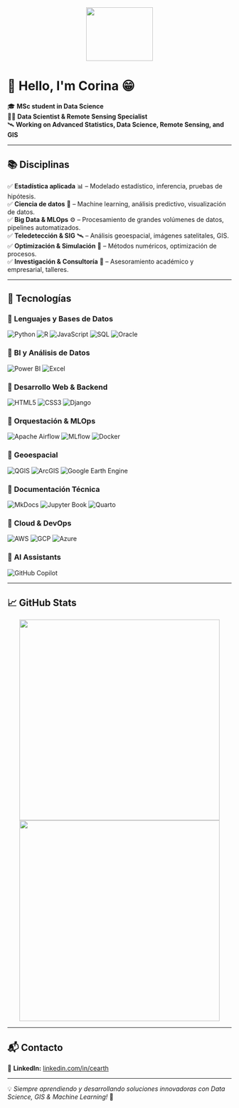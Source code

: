 <div align="center">
  <img src="https://media.tenor.com/drzSGxNJG3sAAAAi/cbse-tayari.gif" height="120" width="150" />
</div>

# 👋 Hello, I'm Corina 😁  

🎓 **MSc student in Data Science**  
👩‍💻 **Data Scientist & Remote Sensing Specialist**  
🛰️ **Working on Advanced Statistics, Data Science, Remote Sensing, and GIS**  

---

## 📚 Disciplinas  

✅ **Estadística aplicada** 📊 – Modelado estadístico, inferencia, pruebas de hipótesis.  
✅ **Ciencia de datos** 🤖 – Machine learning, análisis predictivo, visualización de datos.  
✅ **Big Data & MLOps** ⚙️ – Procesamiento de grandes volúmenes de datos, pipelines automatizados.  
✅ **Teledetección & SIG** 🛰️ – Análisis geoespacial, imágenes satelitales, GIS.  
✅ **Optimización & Simulación** 🔢 – Métodos numéricos, optimización de procesos.  
✅ **Investigación & Consultoría** 📑 – Asesoramiento académico y empresarial, talleres.  

---

## 🚀 Tecnologías  

### 🔹 **Lenguajes y Bases de Datos**  
![Python](https://img.shields.io/badge/Python-3776AB?logo=python&logoColor=fff&style=for-the-badge)
![R](https://img.shields.io/badge/R-276DC3?logo=r&logoColor=fff&style=for-the-badge)
![JavaScript](https://img.shields.io/badge/JavaScript-F7DF1E?logo=javascript&logoColor=000&style=for-the-badge)
![SQL](https://img.shields.io/badge/SQL-CC2927?logo=postgresql&logoColor=fff&style=for-the-badge)
![Oracle](https://img.shields.io/badge/Oracle-F80000?logo=oracle&logoColor=fff&style=for-the-badge)

### 🔹 **BI y Análisis de Datos**  
![Power BI](https://img.shields.io/badge/Power%20BI-F2C811?logo=powerbi&logoColor=000&style=for-the-badge)
![Excel](https://img.shields.io/badge/Microsoft%20Excel-217346?logo=microsoftexcel&logoColor=fff&style=for-the-badge)

### 🔹 **Desarrollo Web & Backend**  
![HTML5](https://img.shields.io/badge/HTML5-E34F26?logo=html5&logoColor=fff&style=for-the-badge)
![CSS3](https://img.shields.io/badge/CSS3-1572B6?logo=css3&logoColor=fff&style=for-the-badge)
![Django](https://img.shields.io/badge/Django-092E20?logo=django&logoColor=fff&style=for-the-badge)

### 🔹 **Orquestación & MLOps**  
![Apache Airflow](https://img.shields.io/badge/Apache%20Airflow-017CEE?logo=apacheairflow&logoColor=fff&style=for-the-badge)
![MLflow](https://img.shields.io/badge/MLflow-0194E2?logo=mlflow&logoColor=fff&style=for-the-badge)
![Docker](https://img.shields.io/badge/Docker-2496ED?logo=docker&logoColor=fff&style=for-the-badge)

### 🔹 **Geoespacial**  
![QGIS](https://img.shields.io/badge/QGIS-589632?logo=qgis&logoColor=fff&style=for-the-badge)
![ArcGIS](https://img.shields.io/badge/ArcGIS-005D6A?logo=arcgis&logoColor=fff&style=for-the-badge)
![Google Earth Engine](https://img.shields.io/badge/Google%20Earth%20Engine-4285F4?logo=googleearth&logoColor=fff&style=for-the-badge)

### 🔹 **Documentación Técnica**  
![MkDocs](https://img.shields.io/badge/MkDocs-526CFE?logo=materialformkdocs&logoColor=fff&style=for-the-badge)
![Jupyter Book](https://img.shields.io/badge/Jupyter%20Book-F37626?logo=jupyter&logoColor=fff&style=for-the-badge)
![Quarto](https://img.shields.io/badge/Quarto-39729E?logo=quarto&logoColor=fff&style=for-the-badge)

### 🔹 **Cloud & DevOps**  
![AWS](https://img.shields.io/badge/Amazon%20Web%20Services-232F3E?logo=amazonaws&logoColor=fff&style=for-the-badge)
![GCP](https://img.shields.io/badge/Google%20Cloud-4285F4?logo=googlecloud&logoColor=fff&style=for-the-badge)
![Azure](https://img.shields.io/badge/Microsoft%20Azure-0078D4?logo=microsoftazure&logoColor=fff&style=for-the-badge)

### 🔹 **AI Assistants**  
![GitHub Copilot](https://img.shields.io/badge/GitHub%20Copilot-2088FF?logo=github&logoColor=fff&style=for-the-badge)

---

## 📈 GitHub Stats  

<div align="center">
  <img src="https://github-readme-stats.vercel.app/api?username=tu_usuario&show_icons=true&theme=tokyonight" width="450" />
  <img src="https://github-readme-streak-stats.herokuapp.com/?user=tu_usuario&theme=tokyonight" width="450" />
</div>

---

## 📬 Contacto  

🔗 **LinkedIn:** [linkedin.com/in/cearth](https://www.linkedin.com/in/cearth/)  

---

💡 *Siempre aprendiendo y desarrollando soluciones innovadoras con Data Science, GIS & Machine Learning!* 🚀  



